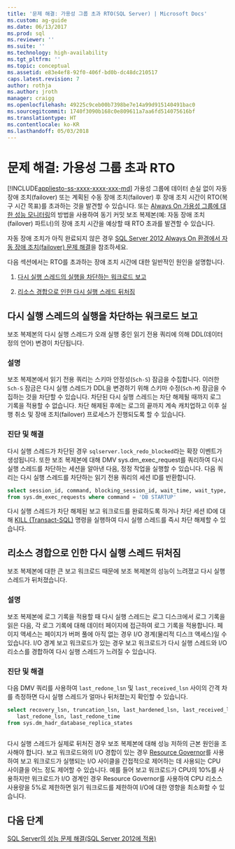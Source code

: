 ```yaml
---
title: '문제 해결: 가용성 그룹 초과 RTO(SQL Server) | Microsoft Docs'
ms.custom: ag-guide
ms.date: 06/13/2017
ms.prod: sql
ms.reviewer: ''
ms.suite: ''
ms.technology: high-availability
ms.tgt_pltfrm: ''
ms.topic: conceptual
ms.assetid: e83e4ef8-92f0-406f-bd0b-dc48dc210517
caps.latest.revision: 7
author: rothja
ms.author: jroth
manager: craigg
ms.openlocfilehash: 49225c9ceb00b7398be7e14a99d915140491bac0
ms.sourcegitcommit: 1740f3090b168c0e809611a7aa6fd514075616bf
ms.translationtype: HT
ms.contentlocale: ko-KR
ms.lasthandoff: 05/03/2018
---
```

# <a name="troubleshoot-availability-group-exceeded-rto"></a>문제 해결: 가용성 그룹 초과 RTO
[!INCLUDE[appliesto-ss-xxxx-xxxx-xxx-md](../../../includes/appliesto-ss-xxxx-xxxx-xxx-md.md)]
  가용성 그룹에 데이터 손실 없이 자동 장애 조치(failover) 또는 계획된 수동 장애 조치(failover) 후 장애 조치 시간이 RTO(복구 시간 목표)를 초과하는 것을 발견할 수 있습니다. 또는 [Always On 가용성 그룹에 대한 성능 모니터링](monitor-performance-for-always-on-availability-groups.md)의 방법을 사용하여 동기 커밋 보조 복제본(예: 자동 장애 조치(failover) 파트너)의 장애 조치 시간을 예상할 때 RTO 초과를 발견할 수 있습니다.  
  
 자동 장애 조치가 아직 완료되지 않은 경우 [SQL Server 2012 Always On 환경에서 자동 장애 조치(failover) 문제 해결](http://support.microsoft.com/kb/2833707)을 참조하세요.  
  
 다음 섹션에서는 RTO를 초과하는 장애 조치 시간에 대한 일반적인 원인을 설명합니다.  
  
1.  [다시 실행 스레드의 실행을 차단하는 워크로드 보고](#BKMK_REDOBLOCK)  
  
2.  [리소스 경합으로 인한 다시 실행 스레드 뒤처짐](#BKMK_CONTENTION)  
  
##  <a name="BKMK_REDOBLOCK"></a> 다시 실행 스레드의 실행을 차단하는 워크로드 보고  
 보조 복제본의 다시 실행 스레드가 오래 실행 중인 읽기 전용 쿼리에 의해 DDL(데이터 정의 언어) 변경이 차단됩니다.  
  
### <a name="explanation"></a>설명  
 보조 복제본에서 읽기 전용 쿼리는 스키마 안정성(`Sch-S`) 잠금을 수집합니다. 이러한 `Sch-S` 잠금은 다시 실행 스레드가 DDL을 변경하기 위해 스키마 수정(`Sch-M`) 잠금을 수집하는 것을 차단할 수 있습니다. 차단된 다시 실행 스레드는 차단 해제될 때까지 로그 기록을 적용할 수 없습니다. 차단 해제된 후에는 로그의 끝까지 계속 캐치업하고 이후 실행 취소 및 장애 조치(failover) 프로세스가 진행되도록 할 수 있습니다.  
  
### <a name="diagnosis-and-resolution"></a>진단 및 해결  
 다시 실행 스레드가 차단된 경우 `sqlserver.lock_redo_blocked`라는 확장 이벤트가 생성됩니다. 또한 보조 복제본에 대해 DMV sys.dm_exec_request를 쿼리하여 다시 실행 스레드를 차단하는 세션을 알아낸 다음, 정정 작업을 실행할 수 있습니다. 다음 쿼리는 다시 실행 스레드를 차단하는 읽기 전용 쿼리의 세션 ID를 반환합니다.  
  
```sql  
select session_id, command, blocking_session_id, wait_time, wait_type, wait_resource   
from sys.dm_exec_requests where command = 'DB STARTUP'  
```  
  
 다시 실행 스레드가 차단 해제된 보고 워크로드를 완료하도록 하거나 차단 세션 ID에 대해 [KILL &#40;Transact-SQL&#41;](~/t-sql/language-elements/kill-transact-sql.md) 명령을 실행하여 다시 실행 스레드를 즉시 차단 해제할 수 있습니다.  
  
##  <a name="BKMK_CONTENTION"></a> 리소스 경합으로 인한 다시 실행 스레드 뒤처짐  
 보조 복제본에 대한 큰 보고 워크로드 때문에 보조 복제본의 성능이 느려졌고 다시 실행 스레드가 뒤처졌습니다.  
  
### <a name="explanation"></a>설명  
 보조 복제본에 로그 기록을 적용할 때 다시 실행 스레드는 로그 디스크에서 로그 기록을 읽은 다음, 각 로그 기록에 대해 데이터 페이지에 접근하여 로그 기록을 적용합니다. 페이지 액세스는 페이지가 버퍼 풀에 아직 없는 경우 I/O 경계(물리적 디스크 액세스)일 수 있습니다. I/O 경계 보고 워크로드가 있는 경우 보고 워크로드가 다시 실행 스레드와 I/O 리소스를 경합하여 다시 실행 스레드가 느려질 수 있습니다.  
  
### <a name="diagnosis-and-resolution"></a>진단 및 해결  
 다음 DMV 쿼리를 사용하여 `last_redone_lsn` 및 `last_received_lsn` 사이의 간격 차를 측정하면 다시 실행 스레드가 얼마나 뒤처졌는지 확인할 수 있습니다.  
  
```sql  
select recovery_lsn, truncation_lsn, last_hardened_lsn, last_received_lsn,   
   last_redone_lsn, last_redone_time  
from sys.dm_hadr_database_replica_states  
  
```  
  
 다시 실행 스레드가 실제로 뒤처진 경우 보조 복제본에 대해 성능 저하의 근본 원인을 조사해야 합니다. 보고 워크로드와의 I/O 경합이 있는 경우 [Resource Governor](~/relational-databases/resource-governor/resource-governor.md)를 사용하여 보고 워크로드가 실행되는 I/O 사이클을 간접적으로 제어하는 데 사용되는 CPU 사이클을 어느 정도 제어할 수 있습니다. 예를 들어 보고 워크로드가 CPU의 10%를 사용하지만 워크로드가 I/O 경계인 경우 Resource Governor를 사용하여 CPU 리소스 사용량을 5%로 제한하면 읽기 워크로드를 제한하여 I/O에 대한 영향을 최소화할 수 있습니다.  
  
## <a name="next-steps"></a>다음 단계  
 [SQL Server의 성능 문제 해결(SQL Server 2012에 적용)](http://msdn.microsoft.com/library/dd672789(v=SQL.100).aspx)  
  
  
